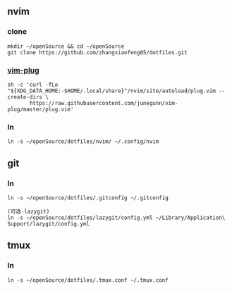 ## nvim
### clone
```
mkdir ~/openSource && cd ~/openSource
git clone https://github.com/zhangxiaofeng05/dotfiles.git
```
### [vim-plug](https://github.com/junegunn/vim-plug#unix-linux)
```
sh -c 'curl -fLo "${XDG_DATA_HOME:-$HOME/.local/share}"/nvim/site/autoload/plug.vim --create-dirs \
       https://raw.githubusercontent.com/junegunn/vim-plug/master/plug.vim'
```
### ln
```
ln -s ~/openSource/dotfiles/nvim/ ~/.config/nvim
```

## git
### ln
```
ln -s ~/openSource/dotfiles/.gitconfig ~/.gitconfig

(可选-lazygit)
ln -s ~/openSource/dotfiles/lazygit/config.yml ~/Library/Application\ Support/lazygit/config.yml
```

## tmux
### ln
```
ln -s ~/openSource/dotfiles/.tmux.conf ~/.tmux.conf
```

